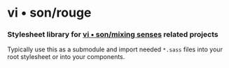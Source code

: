 # vi • son/rouge
### Stylesheet library for [vi • son/mixing senses](https://mixing-senses.art) related projects

Typically use this as a submodule and import needed `*.sass` files into your root stylesheet or into your components.
